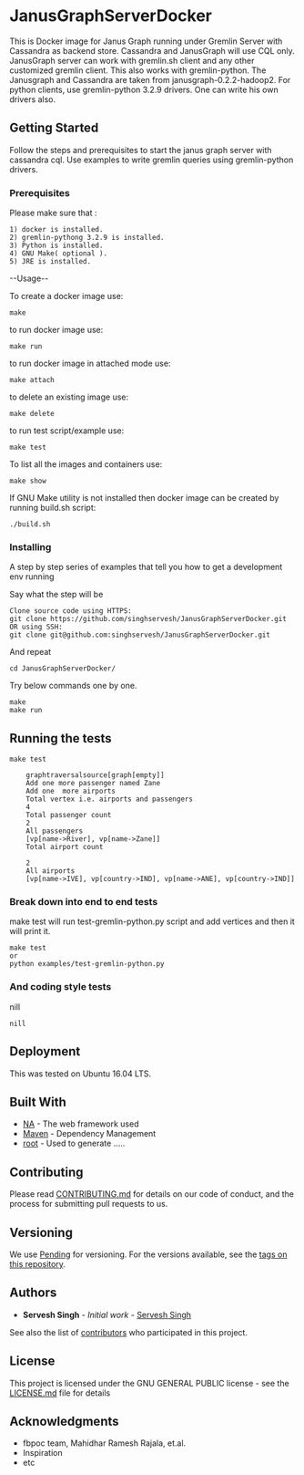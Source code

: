 # JanusGraphServerDocker

This is Docker image for Janus Graph running under Gremlin Server with Cassandra as backend store. Cassandra and JanusGraph will use CQL only. 
JanusGraph server can work with gremlin.sh client and any other customized gremlin client. This also works with gremlin-python. 
The Janusgraph and Cassandra are taken from janusgraph-0.2.2-hadoop2. For python clients, use gremlin-python 3.2.9 drivers. One can write his own drivers also.


## Getting Started

Follow the steps and prerequisites to start the janus graph server with cassandra cql. 
Use examples to write gremlin queries using gremlin-python drivers.

### Prerequisites
Please make sure that :
```
1) docker is installed.
2) gremlin-pythong 3.2.9 is installed.
3) Python is installed.
4) GNU Make( optional ).
5) JRE is installed.

```

--Usage--

To create a docker image use:
```
make 
```

to run docker image use:
```
make run
```

to run docker image in attached mode use:
```
make attach
```

to delete an existing image use:
```
make delete
```

to run test script/example use:
```
make test
```

To list all the images and containers use:
```
make show
```

If GNU Make utility is not installed then docker image can be created by running build.sh script:
```
./build.sh
```


### Installing

A step by step series of examples that tell you how to get a development env running

Say what the step will be

```
Clone source code using HTTPS:
git clone https://github.com/singhservesh/JanusGraphServerDocker.git
OR using SSH:
git clone git@github.com:singhservesh/JanusGraphServerDocker.git

```

And repeat

```
cd JanusGraphServerDocker/
```

Try below commands one by one.
```
make
make run
```

## Running the tests

```
make test

    graphtraversalsource[graph[empty]]
    Add one more passenger named Zane
    Add one  more airports
    Total vertex i.e. airports and passengers
    4
    Total passenger count
    2
    All passengers
    [vp[name->River], vp[name->Zane]]
    Total airport count

    2
    All airports
    [vp[name->IVE], vp[country->IND], vp[name->ANE], vp[country->IND]]
```


### Break down into end to end tests

make test will run test-gremlin-python.py script and add vertices and then it will print it.

```
make test 
or 
python examples/test-gremlin-python.py
```

### And coding style tests

nill

```
nill
```

## Deployment

This was tested on Ubuntu 16.04 LTS.

## Built With

* [NA](http://www.NA.NANANANAN/1.0.2/docs/) - The web framework used
* [Maven](https://maven.apache.org/) - Dependency Management
* [root](https://github.com/singhservesh/) - Used to generate .....

## Contributing

Please read [CONTRIBUTING.md](https://gist.github.com/singhservesh/b2asdfasdf46794029asdf57c63ec426) for details on our code of conduct, and the process for submitting pull requests to us.

## Versioning

We use [Pending](http://WorkInProgress.Infn.org/) for versioning. For the versions available, see the [tags on this repository](https://github.com/singhservesh/JanusGraph/tags). 

## Authors

* **Servesh Singh** - *Initial work* - [Servesh Singh](https://github.com/singhservesh)

See also the list of [contributors](https://github.com/singhservesh/JanusGraphServerDocker/contributors) who participated in this project.

## License

This project is licensed under the GNU GENERAL PUBLIC license - see the [LICENSE.md](LICENSE.md) file for details

## Acknowledgments

* fbpoc team, Mahidhar Ramesh Rajala, et.al.
* Inspiration
* etc
